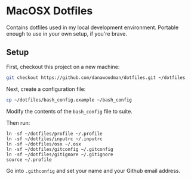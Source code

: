 # MacOSX Dotfiles

Contains dotfiles used in my local development environment. Portable enough to use in your own setup, if you're brave.

## Setup

First, checkout this project on a new machine:

```bash
git checkout https://github.com/danawoodman/dotfiles.git ~/dotfiles
```

Next, create a configuration file:

```bash
cp ~/dotfiles/bash_config.example ~/bash_config
```

Modify the contents of the `bash_config` file to suite.

Then run:

    ln -sf ~/dotfiles/profile ~/.profile
    ln -sf ~/dotfiles/inputrc ~/.inputrc
    ln -sf ~/dotfiles/osx ~/.osx
    ln -sf ~/dotfiles/gitconfig ~/.gitconfig
    ln -sf ~/dotfiles/gitignore ~/.gitignore
    source ~/.profile

Go into `.githconfig` and set your name and your Github email address.

